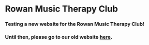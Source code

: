 # Rowan Music Therapy Club
### Testing a new website for the Rowan Music Therapy Club!
### Until then, please go to our old website [here](http://bit.ly/RUMTC).
